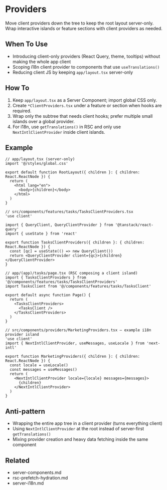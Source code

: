# Providers

Move client providers down the tree to keep the root layout server-only. Wrap interactive islands or feature sections with client providers as needed.

## When To Use

- Introducing client-only providers (React Query, theme, tooltips) without making the whole app client
- Scoping i18n client provider to components that use `useTranslations()`
- Reducing client JS by keeping `app/layout.tsx` server-only

## How To

1. Keep `app/layout.tsx` as a Server Component; import global CSS only.
2. Create `*ClientProviders.tsx` under a feature or section when hooks are required.
3. Wrap only the subtree that needs client hooks; prefer multiple small islands over a global provider.
4. For i18n, use `getTranslations()` in RSC and only use `NextIntlClientProvider` inside client islands.

## Example

```tsx
// app/layout.tsx (server-only)
import '@/styles/global.css'

export default function RootLayout({ children }: { children: React.ReactNode }) {
  return (
    <html lang="en">
      <body>{children}</body>
    </html>
  )
}
```

```tsx
// src/components/features/tasks/TasksClientProviders.tsx
'use client'

import { QueryClient, QueryClientProvider } from '@tanstack/react-query'
import { useState } from 'react'

export function TasksClientProviders({ children }: { children: React.ReactNode }) {
  const [qc] = useState(() => new QueryClient())
  return <QueryClientProvider client={qc}>{children}</QueryClientProvider>
}
```

```tsx
// app/(app)/tasks/page.tsx (RSC composing a client island)
import { TasksClientProviders } from '@/components/features/tasks/TasksClientProviders'
import TasksClient from '@/components/features/tasks/TasksClient'

export default async function Page() {
  return (
    <TasksClientProviders>
      <TasksClient />
    </TasksClientProviders>
  )
}
```

```tsx
// src/components/providers/MarketingProviders.tsx — example i18n provider island
'use client'
import { NextIntlClientProvider, useMessages, useLocale } from 'next-intl'

export function MarketingProviders({ children }: { children: React.ReactNode }) {
  const locale = useLocale()
  const messages = useMessages()
  return (
    <NextIntlClientProvider locale={locale} messages={messages}>
      {children}
    </NextIntlClientProvider>
  )
}
```

## Anti-pattern

- Wrapping the entire app tree in a client provider (turns everything client)
- Using `NextIntlClientProvider` at the root instead of server-first `getTranslations()`
- Mixing provider creation and heavy data fetching inside the same component

## Related

- server-components.md
- rsc-prefetch-hydration.md
- server-i18n.md
